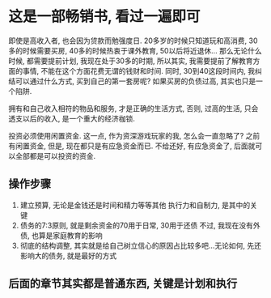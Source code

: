 # 这是一部畅销书, 看过一遍即可

即使是高收入者, 也会因为贷款而勉强度日. 20多岁的时候只知道玩和高消费, 30多的时候需要买房, 40多的时候热衷于课外教育, 50以后将近退休...
那么无论什么时候, 都需要提前计划, 我现在处于30多的时期, 所以其实, 我需要提前了解教育方面的事情, 不能在这个方面花费无谓的钱财和时间.
同时, 30到40这段时间内, 我纠结可以通过什么方式, 买到自己的第一套房呢? 
如果买房的负债过高, 其实也只是一个陷阱.

拥有和自己收入相符的物品和服务, 才是正确的生活方式, 否则, 过高的生活, 只会透支以后的收入, 是一个重大的经济枷锁.

投资必须使用闲置资金. 这一点, 作为资深游戏玩家的我, 怎么会一直忽略了? 之前有闲置资金, 但是, 现在都只是有应急资金而已. 不给还好, 有应急资金了, 后面就可以全部都是可以投资的资金.

## 操作步骤

1. 建立预算, 无论是金钱还是时间和精力等等其他
    执行力和自制力, 是其中的关键
2. 债务的7:3原则, 就是剩余资金的70用于日常, 30用于还债
    不过, 我现在没有外债, 也算是家庭教育的影响
3. 彻底的结构调整, 其实就是给自己树立信心的原因占比较多吧...无论如何, 先还影响大的债务, 就是最好的方式

## 后面的章节其实都是普通东西, 关键是计划和执行